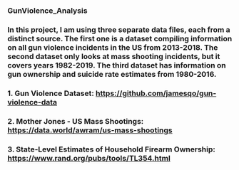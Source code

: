 ### GunViolence_Analysis

### In this project, I am using three separate data files, each from a distinct source. The first one is a dataset compiling information on all gun violence incidents in the US from 2013-2018. The second dataset only looks at mass shooting incidents, but it covers years 1982-2019. The third dataset has information on gun ownership and suicide rate estimates from 1980-2016. 

### 1.	Gun Violence Dataset: https://github.com/jamesqo/gun-violence-data
### 2.	Mother Jones - US Mass Shootings: https://data.world/awram/us-mass-shootings
### 3. 	State-Level Estimates of Household Firearm Ownership: https://www.rand.org/pubs/tools/TL354.html
